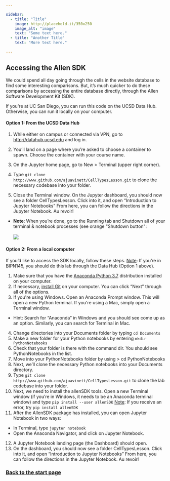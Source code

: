 ```yaml
---

sidebar:
  - title: "Title"
    image: http://placehold.it/350x250
    image_alt: "image"
    text: "Some text here."
  - title: "Another Title"
    text: "More text here."
    
---
```


##  Accessing the Allen SDK
We could spend all day going through the cells in the website database to find some interesting comparisons. But, it’s much quicker to do these comparisons by accessing the entire database directly, through the Allen Software Development Kit (SDK).

If you're at UC San Diego, you can run this code on the UCSD Data Hub. Otherwise, you can run it locally on your computer.

#### Option 1: From the UCSD Data Hub
1. While either on campus or connected via VPN, go to <a href="http://datahub.ucsd.edu">http://datahub.ucsd.edu</a> and log in.

2. You’ll land on a page where you’re asked to choose a container to spawn. Choose the container with your course name.

3. On the Jupyter home page, go to New > Terminal (upper right corner).

4. Type  `git clone http://www.github.com/ajuavinett/CellTypesLesson.git`
to clone the necessary codebase into your folder.

5. Close the Terminal window. On the Jupyter dashboard, you should now see a folder CellTypesLesson. Click into it, and open “Introduction to Jupyter Notebooks” From here, you can follow the directions in the Jupyter Notebook. Au revoir!
* <b>Note</b>: When you’re done, go to the Running tab and Shutdown all of your terminal & notebook processes (see orange "Shutdown button":<br><br>
![](https://github.com/ajuavinett/CellTypesLesson/blob/master/docs/close_notebooks.png?raw=true)

#### Option 2: From a local computer
If you’d like to access the SDK locally, follow these steps. 
<u>Note</u>: If you’re in BIPN145, you should do this lab through the Data Hub (Option 1 above).

1. Make sure that you have the <a href="https://www.anaconda.com/download/">Anaconda Python 3.7</a> distribution installed on your computer.
2. If necessary, <a href="https://git-scm.com/download/win">install Git</a> on your computer. You can click “Next” through all of the options.
3. If you're using Windows. Open an Anaconda Prompt window. This will open a new Python terminal. If you're using a Mac, simply open a Terminal window.
* Hint: Search for “Anaconda” in Windows and you should see come up as an option. Similarly, you can search for Terminal in Mac.
4. Change directories into your Documents folder by typing `cd Documents`
5. Make a new folder for your Python notebooks by entering  `mkdir PythonNotebooks`
6. Check that your folder is there with the command dir. You should see PythonNotebooks in the list.
7. Move into your PythonNotebooks folder by using > cd PythonNotebooks
8. Next, we’ll clone the necessary Python notebooks into your Documents directory.
9. Type  `git clone http://www.github.com/ajuavinett/CellTypesLesson.git`
to clone the lab codebase into your folder.
10. Next, we need to install the allenSDK tools. Open a new Terminal window (if you’re in Windows, it needs to be an Anaconda terminal window) and type 
`pip install --user allenSDK`
<u>Note</u>: If you receive an error, try `pip install allenSDK`
11. After the AllenSDK package has installed, you can open Jupyter Notebook in two ways:
* In Terminal,  type `jupyter notebook`
* Open the Anaconda Navigator, and click on Jupyter Notebook.
12. A Jupyter Notebook landing page (the Dashboard) should open.
13. On the dashboard, you should now see a folder CellTypesLesson. Click into it, and open “Introduction to Jupyter Notebooks” From here, you can follow the directions in the Jupyter Notebook. Au revoir!

### <a href="https://ajuavinett.github.io/CellTypesLesson/">Back to the start page</a>
